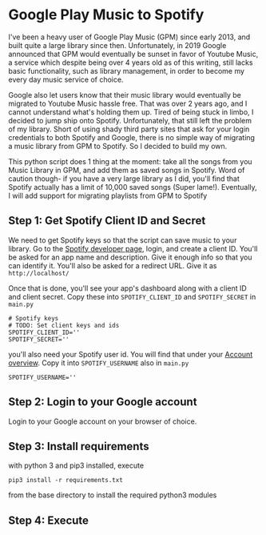 # Google Play Music to Spotify
I've been a heavy user of Google Play Music (GPM) since early 2013, and built quite a large library since then. Unfortunately, in 2019 Google announced that GPM would eventually be sunset in favor of Youtube Music, a service which despite being over 4 years old as of this writing, still lacks basic functionality, such as library management, in order to become my every day music service of choice.

Google also let users know that their music library would eventually be migrated to Youtube Music hassle free. That was over 2 years ago, and I cannot understand what's holding them up. Tired of being stuck in limbo, I decided to jump ship onto Spotify. Unfortunately, that still left the problem of my library. Short of using shady third party sites that ask for your login credentials to both Spotify and Google, there is no simple way of migrating a music library from GPM to Spotify. So I decided to build my own.

This python script does 1 thing at the moment: take all the songs from you Music Library in GPM, and add them as saved songs in Spotify. Word of caution though- if you have a very large library as I did, you'll find that Spotify actually has a limit of 10,000 saved songs (Super lame!). Eventually, I will add support for migrating playlists from GPM to Spotify

## Step 1: Get Spotify Client ID and Secret
We need to get Spotify keys so that the script can save music to your library.
Go to the [Spotify developer page](https://developer.spotify.com/dashboard/), login, and create a client ID. You'll be asked for an app name and description. Give it enough info so that you can identify it. You'll also be asked for a redirect URL. Give it as `http://localhost/` 

Once that is done, you'll see your app's dashboard along with a client ID and client secret. Copy these into `SPOTIFY_CLIENT_ID` and 
`SPOTIFY_SECRET` in `main.py`
```
# Spotify keys
# TODO: Set client keys and ids
SPOTIFY_CLIENT_ID=''
SPOTIFY_SECRET=''
```

you'll also need your Spotify user id. You will find that under your [Account overview](https://www.spotify.com/us/account/overview/).
Copy it into `SPOTIFY_USERNAME` also in `main.py`
```
SPOTIFY_USERNAME=''
```
## Step 2: Login to your Google account

Login to your Google account on your browser of choice. 

## Step 3: Install requirements

with python 3 and pip3 installed, execute 
```
pip3 install -r requirements.txt
```
from the base directory to install the required python3 modules
## Step 4: Execute